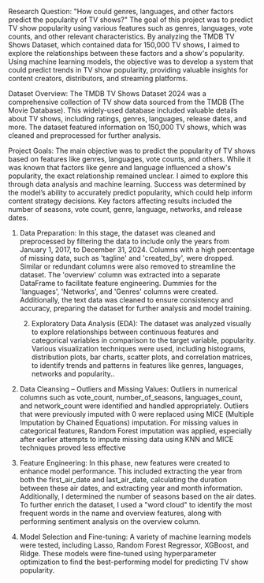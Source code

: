 Research Question: "How could genres, languages, and other factors predict the popularity of TV shows?"
The goal of this project was to predict TV show popularity using various features such as genres, languages, vote counts, and other relevant characteristics. By analyzing the TMDB TV Shows Dataset, which contained data for 150,000 TV shows, I aimed to explore the relationships between these factors and a show's popularity. Using machine learning models, the objective was to develop a system that could predict trends in TV show popularity, providing valuable insights for content creators, distributors, and streaming platforms.

Dataset Overview:
The TMDB TV Shows Dataset 2024 was a comprehensive collection of TV show data sourced from the TMDB (The Movie Database). This widely-used database included valuable details about TV shows, including ratings, genres, languages, release dates, and more. The dataset featured information on 150,000 TV shows, which was cleaned and preprocessed for further analysis.

Project Goals:
The main objective was to predict the popularity of TV shows based on features like genres, languages, vote counts, and others. While it was known that factors like genre and language influenced a show's popularity, the exact relationship remained unclear. I aimed to explore this through data analysis and machine learning. Success was determined by the model’s ability to accurately predict popularity, which could help inform content strategy decisions. Key factors affecting results included the number of seasons, vote count, genre, language, networks, and release dates.

1.	Data Preparation: In this stage, the dataset was cleaned and preprocessed by filtering the data to include only the years from January 1, 2017, to December 31, 2024. Columns with a high percentage of missing data, such as 'tagline' and 'created_by', were dropped. Similar or redundant columns were also removed to streamline the dataset. The 'overview' column was extracted into a separate DataFrame to facilitate feature engineering. Dummies for the 'languages', 'Networks', and 'Genres' columns were created. Additionally, the text data was cleaned to ensure consistency and accuracy, preparing the dataset for further analysis and model training.


	2. Exploratory Data Analysis (EDA): The dataset was analyzed visually to explore relationships between continuous features and categorical variables in comparison to the target variable, popularity. Various visualization techniques were used, including histograms, distribution plots, bar charts, scatter plots, and correlation matrices, to identify trends and patterns in features like genres, languages, networks  and popularity..

 
3.	Data Cleansing – Outliers and Missing Values: Outliers in numerical columns such as vote_count, number_of_seasons, languages_count, and network_count were identified and handled appropriately. Outliers that were previously imputed with 0 were replaced using MICE (Multiple Imputation by Chained Equations) imputation. For missing values in categorical features, Random Forest imputation was applied, especially after earlier attempts to impute missing data using KNN and MICE techniques proved less effective

4. Feature Engineering: In this phase, new features were created to enhance model performance. This included extracting the year from both the first_air_date and last_air_date, calculating the duration between these air dates, and extracting year and month information. Additionally, I determined the number of seasons based on the air dates. To further enrich the dataset, I used a "word cloud" to identify the most frequent words in the name and overview features, along with performing sentiment analysis on the overview column.
5. 	Model Selection and Fine-tuning: A variety of machine learning models were tested, including Lasso, Random Forest Regressor, XGBoost, and Ridge. These models were fine-tuned using hyperparameter optimization to find the best-performing model for predicting TV show popularity.

